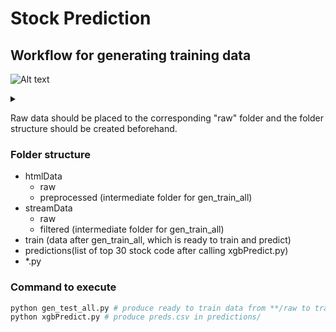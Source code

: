 # Stock Prediction

## Workflow for generating training data
![Alt text](https://g.gravizo.com/svg?digraph%20di%20{%20raw[label=%22html_raw%22]%20first[label=%22html_preprocessed%22]%20gen_train[label=%22gen_train%22]%20g_raw[label=%22gspc_raw%22]%20g[label=%22gspc_preprocessed%22]%20raw-%3Efirst%20first-%3Egen_train%20g_raw-%3Eg%20g-%3Egen_train%20gen_train-%3Etrain%20})
<details> 
<summary></summary>
custom_mark10
digraph di{
    raw[label="html_raw"];
    first[label="html_preprocessed"];
    gen_train[label="gen_train"];
    g_raw[label="gspc_raw"];
    g[label="gspc_preprocessed"];
    raw->first;
    first->gen_train;
    g_raw->g;
    g->gen_train;
    gen_train->train;
}
custom_mark10
</details>

Raw data should be placed to the corresponding "raw" folder and the folder structure should be created beforehand.

### Folder structure

- htmlData
    - raw
    - preprocessed (intermediate folder for gen_train_all)
- streamData
    - raw 
    - filtered (intermediate folder for gen_train_all)
- train (data after gen_train_all, which is ready to train and predict)
- predictions(list of top 30 stock code after calling xgbPredict.py)
- *.py 

### Command to execute
```bash
python gen_test_all.py # produce ready to train data from **/raw to train/
python xgbPredict.py # produce preds.csv in predictions/
```
